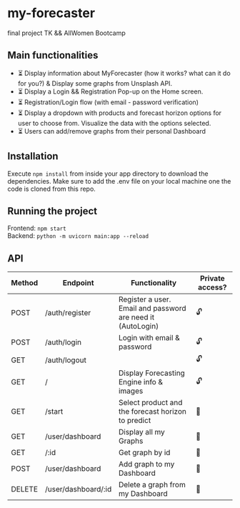 # my-forecaster

final project TK &amp;&amp; AllWomen Bootcamp

## Main functionalities

- :hourglass_flowing_sand: Display information about MyForecaster (how it works? what can it do for you?) & Display some graphs from Unsplash API.
- :hourglass_flowing_sand: Display a Login && Registration Pop-up on the Home screen.
- :hourglass_flowing_sand: Registration/Login flow (with email - password verification)
- :hourglass_flowing_sand: Display a dropdown with products and forecast horizon options for user to choose from. Visualize the data with the options selected.
- :hourglass_flowing_sand: Users can add/remove graphs from their personal Dashboard

## Installation

Execute `npm install` from inside your app directory to download the dependencies.
Make sure to add the .env file on your local machine one the code is cloned from this repo.

## Running the project

Frontend: `npm start`
</br>
Backend: `python -m uvicorn main:app --reload`

## API

| Method | Endpoint            | Functionality                                               | Private access?        |
| ------ | ------------------- | ----------------------------------------------------------- | ---------------------- |
| POST   | /auth/register      | Register a user. Email and password are need it (AutoLogin) | :unlock:               |
| POST   | /auth/login         | Login with email & password                                 | :unlock:               |
| GET    | /auth/logout        |                                                             | :unlock:               |
| GET    | /                   | Display Forecasting Engine info & images                    | :unlock:               |
| GET    | /start              | Select product and the forecast horizon to predict          | :closed_lock_with_key: |
| GET    | /user/dashboard     | Display all my Graphs                                       | :closed_lock_with_key: |
| GET    | /:id                | Get graph by id                                             | :closed_lock_with_key: |
| POST   | /user/dashboard     | Add graph to my Dashboard                                   | :closed_lock_with_key: |
| DELETE | /user/dashboard/:id | Delete a graph from my Dashboard                            | :closed_lock_with_key: |
